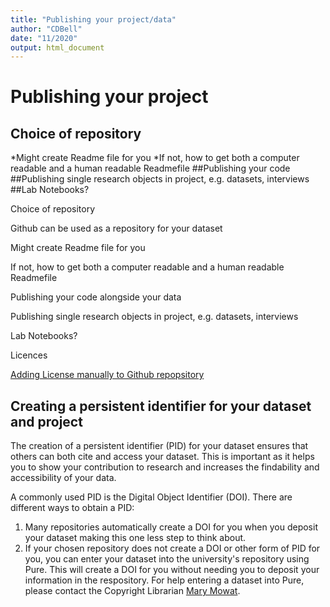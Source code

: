 ```yaml
---
title: "Publishing your project/data"
author: "CDBell"
date: "11/2020"
output: html_document
---
```


# Publishing your project

## Choice of repository
*Might create Readme file for you
*If not, how to get both a computer readable and a human readable Readmefile
##Publishing your code
##Publishing single research objects in project, e.g. datasets, interviews
##Lab Notebooks?


Choice of repository 

Github can be used as a repository for your dataset 

Might create Readme file for you 

If not, how to get both a computer readable and a human readable Readmefile 

Publishing your code alongside your data 

Publishing single research objects in project, e.g. datasets, interviews 

Lab Notebooks? 

Licences 

[Adding License manually to Github repopsitory](https://github.com/santisoler/cc-licenses) 


## Creating a persistent identifier for your dataset and project
The creation of a persistent identifier (PID) for your dataset ensures that others can both cite and access your dataset. This is important as it helps you to show your contribution to research and increases the findability and accessibility of your data.  

A commonly used PID is the Digital Object Identifier (DOI). There are different ways to obtain a PID:
1. Many repositories automatically create a DOI for you when you deposit your dataset making this one less step to think about.
2. If your chosen repository does not create a DOI or other form of PID for you, you can enter your dataset into the university's repository using Pure. This will create a DOI for you without needing you to deposit your information in the respository.   For help entering a dataset into Pure, please contact the Copyright Librarian [Mary Mowat](mary.mowat@abdn.ac.uk).
